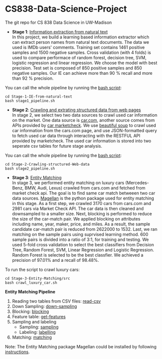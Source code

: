 # CS838-Data-Science-Project
The git repo for CS 838 Data Science in UW-Madison

* **Stage 1**: [Information extraction from natural text](https://sites.google.com/site/anhaidgroup/courses/cs-838-spring-2018/project-description/stage-1)<br>
In this project, we build a learning based information extractor which can extract person 
names from natural text documents. The data we used is IMDb users' comments.
Training set contains 1461 positive samples and 1500 negative samples.
Cross validation (with 4 folds) is used to compare performace of random forest, decision tree,
SVM, logistic regression and linear regression. We choose the model with best precision. Test set is
composed of 850 positive samples and 850 negative samples. Our IE can achieve more than 90 % recall
and more than 92 % precision.

You can call the whole pipeline by running the [bash script](./Stage-1-IE-from-natural-text/stage1_pipeline.sh):

```
cd Stage-1-IE-from-natural-text
bash stage1_pipeline.sh
```

* **Stage 2**: [Crawling and extrating structured data from web pages](https://sites.google.com/site/anhaidgroup/courses/cs-838-spring-2018/project-description/stage-2)<br>
In stage 2, we select two two data sources to crawl used car information on the market. One data source is [car.com](https://www.cars.com/), another source comes from APIs provided by [car marketcheck](https://apidocs.marketcheck.com/). We use [beautiful soup](https://www.crummy.com/software/BeautifulSoup/) to crawl used car information from the cars.com page, and use JSON-formatted query to fetch used car data through interacting with the RESTFUL API provided by marketcheck. The used car information is stored into two seperate csv tables for future stage analysis.

You can call the whole pipeline by running the [bash script](./Stage-2-Crawling-structured-Web-data/stage2_pipeline.sh):

```
cd Stage-2-Crawling-structured-Web-data
bash stage2_pipeline.sh
```

* **Stage 3**: [Entity Matching](https://sites.google.com/site/anhaidgroup/courses/cs-838-spring-2018/project-description/stage-3)<br>
In stage 3, we performed entity matching on luxury cars (Mercedes-Benz, BMW, Audi, Lexus) crawled from cars.com and fetched from market check api. The goal is to find same car match betweeen two car data sources. [Magellan](https://sites.google.com/site/anhaidgroup/projects/magellan/py_entitymatching) is the python package used for entity matching in this stage. As a first step, we crawled 3170 cars from cars.com and 2981 cars via Market Check API. The car data is then cleaned and downsampled to a smaller size. Next, blocking is performed to reduce the size of the car-match pair. We applied blocking on attributes including name, year, maker, price, and miles. As a result, the sample candidate car-match pair is reduced from 2622000 to 1532. Last, we ran matching on the sample pairs using suprvised learning method. 600 sample pairs is divided into a ratio of 3:1, for training and testing. We used 5-fold cross validation to select the best classifiers from Decision Tree, Random Forest, SVM, Linear Regression and Logistic Regression. Random Forest is selected to be the best classfier. We achieved a precision of 97.01% and a recall of 98.48%.

To run the script to crawl luxury cars:
```
cd Stage-3-Entity-Matching/src
bash crawl_luxury_car.sh
```

**Entity Matching Pipeline**

1. Reading two tables from CSV files: [read-csv](Stage-3-Entity-Matching/notebooks/read-csv.ipynb)
2. Down Sampling: [down-sampling](Stage-3-Entity-Matching/notebooks/down-sampling.ipynb)
3. Blocking: [blocking](Stage-3-Entity-Matching/notebooks/block.ipynb)
4. Feature table: [get-features](Stage-3-Entity-Matching/notebooks/features.ipynb)
5. Sampling and labeling
	* Sampling: [sampling](Stage-3-Entity-Matching/notebooks/sample.ipynb)
	* Labeling: [labelling](Stage-3-Entity-Matching/notebooks/label.ipynb)
6. Matching: [matching](Stage-3-Entity-Matching/notebooks/match.ipynb)

Note: The Entity Matching package Magellan could be installed by following [instructions](http://anhaidgroup.github.io/py_entitymatching/v0.3.x/user_manual/installation.html).


